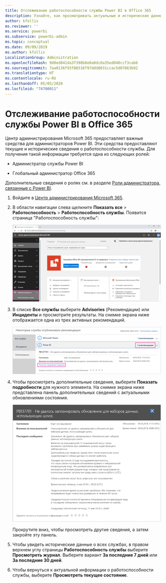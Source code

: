 ```yaml
---
title: Отслеживание работоспособности службы Power BI в Office 365
description: Узнайте, как просматривать актуальные и исторические данные о работоспособности службы в центре администрирования Microsoft 365.
author: kfollis
ms.reviewer: ''
ms.service: powerbi
ms.subservice: powerbi-admin
ms.topic: conceptual
ms.date: 09/09/2019
ms.author: kfollis
LocalizationGroup: Administration
ms.openlocfilehash: 9d0ed841da3f398b8e0a8dc0a35ed040ccf3cab6
ms.sourcegitcommit: 7aa0136f93f88516f97ddd8031ccac5d07863b92
ms.translationtype: HT
ms.contentlocale: ru-RU
ms.lasthandoff: 05/05/2020
ms.locfileid: "74700011"
---
```

# <a name="track-power-bi-service-health-in-office-365"></a>Отслеживание работоспособности службы Power BI в Office 365

Центр администрирования Microsoft 365 предоставляет важные средства для администраторов Power BI. Эти средства предоставляют текущие и исторические сведения о работоспособности службы. Для получения такой информации требуется одна из следующих ролей:

* Администратор службы Power BI

* Глобальный администратор Office 365

Дополнительные сведения о ролях см. в разделе [Роли администратора, связанные с Power BI](service-admin-administering-power-bi-in-your-organization.md#administrator-roles-related-to-power-bi).

1. Войдите в [Центр администрирования Microsoft 365](https://portal.office.com/adminportal).

1. В области навигации слева щелкните **Показать все** > **Работоспособность** > **Работоспособность службы**. Появится страница "Работоспособность службы":

    ![Снимок экрана центра администрирования Microsoft 365 с выделенными элементами "Работоспособность" и "Работоспособность службы".](media/service-admin-health/service-health-tile.png)

1. В списке **Все службы** выберите **Advisories** (Рекомендации) или **Инциденты** и просмотрите результаты. На снимке экрана ниже отображается одна из трех активных рекомендаций.

    ![Снимок экрана со страницей "Работоспособность службы" с выделенными элементами "3 рекомендации" для Power BI и "Показать сведения".](media/service-admin-health/active-advisories.png)

1. Чтобы просмотреть дополнительные сведения, выберите **Показать подробности** для нужного элемента. На снимке экрана ниже представлена панель дополнительных сведений с актуальными обновлениями состояния.

    ![Снимок экрана с подробными сведениями о рекомендациях.](media/service-admin-health/advisory-details.png)

    Прокрутите вниз, чтобы просмотреть другие сведения, а затем закройте эту панель.

1. Чтобы увидеть исторические данные о всех службах, в правом верхнем углу страницы **Работоспособность службы** выберите **Просмотреть журнал**. Выберите вариант **За последние 7 дней** или **За последние 30 дней**. 

1. Чтобы вернуться к актуальной информации о работоспособности службы, выберите **Просмотреть текущее состояние**.